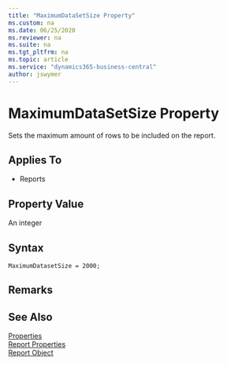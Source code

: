 ```yaml
---
title: "MaximumDataSetSize Property"
ms.custom: na
ms.date: 06/25/2020
ms.reviewer: na
ms.suite: na
ms.tgt_pltfrm: na
ms.topic: article
ms.service: "dynamics365-business-central"
author: jswymer
---
```


# MaximumDataSetSize Property

Sets the maximum amount of rows to be included on the report.
  
## Applies To  

- Reports
  
## Property Value

An integer

## Syntax

```
MaximumDatasetSize = 2000;
```

## Remarks  

## See Also  

[Properties](devenv-properties.md)  
[Report Properties](devenv-report-properties.md)  
[Report Object](../devenv-report-object.md)  